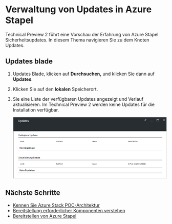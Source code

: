 <properties
    pageTitle="Updates in Azure Stapel | Microsoft Azure"
    description="Erfahren Sie mehr über Updates in Azure Stapel"
    services="azure-stack"
    documentationCenter=""
    authors="HeathL17"
    manager="byronr"
    editor=""/>

<tags
    ms.service="azure-stack"
    ms.workload="na"
    ms.tgt_pltfrm="na"
    ms.devlang="na"
    ms.topic="article"
    ms.date="09/26/2016"
    ms.author="Helaw"/>

# <a name="updates-management-in-azure-stack"></a>Verwaltung von Updates in Azure Stapel
Technical Preview 2 führt eine Vorschau der Erfahrung von Azure Stapel Sicherheitsupdates.  In diesem Thema navigieren Sie zu dem Knoten Updates.  

## <a name="updates-blade"></a>Updates blade
1.  Updates Blade, klicken auf **Durchsuchen,** und klicken Sie dann auf **Updates**.

2.  Klicken Sie auf den **lokalen** Speicherort.

3.  Sie eine Liste der verfügbaren Updates angezeigt und Verlauf aktualisieren.  Im Technical Preview 2 werden keine Updates für die Installation verfügbar.  

    ![Bildschirm, keine verfügbare Updates aktualisiert](./media/azure-stack-updates/image1.png)




## <a name="next-steps"></a>Nächste Schritte
- [Kennen Sie Azure Stack POC-Architektur](azure-stack-architecture.md)      
- [Bereitstellung erforderlicher Komponenten verstehen](azure-stack-deploy.md)
- [Bereitstellen von Azure Stapel](azure-stack-run-powershell-script.md)
 
    
  

  


